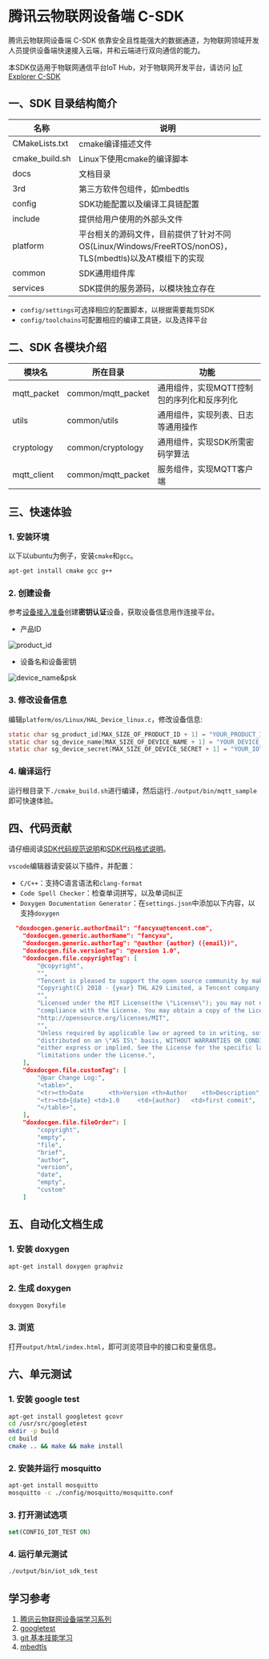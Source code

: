 
# 腾讯云物联网设备端 C-SDK

腾讯云物联网设备端 C-SDK 依靠安全且性能强大的数据通道，为物联网领域开发人员提供设备端快速接入云端，并和云端进行双向通信的能力。

本SDK仅适用于物联网通信平台IoT Hub，对于物联网开发平台，请访问 [IoT Explorer C-SDK](https://github.com/tencentyun/qcloud-iot-explorer-sdk-embedded-c)

## 一、SDK 目录结构简介

| 名称               | 说明 |
| ------------------ | ------------------------------------------------------------ |
| CMakeLists.txt     | cmake编译描述文件 |
| cmake_build.sh     | Linux下使用cmake的编译脚本 |
| docs               | 文档目录 |
| 3rd                | 第三方软件包组件，如mbedtls |
| config             | SDK功能配置以及编译工具链配置 |
| include            | 提供给用户使用的外部头文件 |
| platform           | 平台相关的源码文件，目前提供了针对不同OS(Linux/Windows/FreeRTOS/nonOS)，TLS(mbedtls)以及AT模组下的实现 |
| common             | SDK通用组件库 |
| services           | SDK提供的服务源码，以模块独立存在 |

- `config/settings`可选择相应的配置脚本，以根据需要裁剪SDK
- `config/toolchains`可配置相应的编译工具链，以及选择平台

## 二、SDK 各模块介绍

| 模块名        | 所在目录 | 功能 |
| ------------ | ------   | ------ |
| mqtt_packet  | common/mqtt_packet | 通用组件，实现MQTT控制包的序列化和反序列化 |
| utils        | common/utils | 通用组件，实现列表、日志等通用操作 |
| cryptology   | common/cryptology | 通用组件，实现SDK所需密码学算法 |
| mqtt_client  | common/mqtt_packet | 服务组件，实现MQTT客户端 |

## 三、快速体验

### 1. 安装环境

以下以ubuntu为例子，安装`cmake`和`gcc`。

```bash
apt-get install cmake gcc g++
```

### 2. 创建设备

参考[设备接入准备](https://cloud.tencent.com/document/product/634/14442#null)创建**密钥认证**设备，获取设备信息用作连接平台。

- 产品ID

![product_id](https://main.qcloudimg.com/raw/a746d4e9455f045b5e65ba870f269e7d.png)

- 设备名和设备密钥

![device_name&psk](https://main.qcloudimg.com/raw/e73b71b952fbb84a6d924882547921fa.png)

### 3. 修改设备信息

编辑`platform/os/Linux/HAL_Device_linux.c`，修改设备信息:

```c
static char sg_product_id[MAX_SIZE_OF_PRODUCT_ID + 1] = "YOUR_PRODUCT_ID";
static char sg_device_name[MAX_SIZE_OF_DEVICE_NAME + 1] = "YOUR_DEVICE_NAME";
static char sg_device_secret[MAX_SIZE_OF_DEVICE_SECRET + 1] = "YOUR_IOT_PSK";
```

### 4. 编译运行

运行根目录下`./cmake_build.sh`进行编译，然后运行`./output/bin/mqtt_sample`即可快速体验。

## 四、代码贡献

请仔细阅读[SDK代码规范说明](./docs/SDK代码规范说明.md)和[SDK代码格式说明](./docs/SDK代码格式说明)。

`vscode`编辑器请安装以下插件，并配置：

- `C/C++`：支持C语言语法和`clang-format`
- `Code Spell Checker`：检查单词拼写，以及单词纠正
- `Doxygen Documentation Generator`：在`settings.json`中添加以下内容，以支持`doxygen`

```json
  "doxdocgen.generic.authorEmail": "fancyxu@tencent.com",
    "doxdocgen.generic.authorName": "fancyxu",
    "doxdocgen.generic.authorTag": "@author {author} ({email})",
    "doxdocgen.file.versionTag": "@version 1.0",
    "doxdocgen.file.copyrightTag": [
        "@copyright",
        "",
        "Tencent is pleased to support the open source community by making IoT Hub available.",
        "Copyright(C) 2018 - {year} THL A29 Limited, a Tencent company.All rights reserved.",
        "",
        "Licensed under the MIT License(the \"License\"); you may not use this file except in",
        "compliance with the License. You may obtain a copy of the License at",
        "http://opensource.org/licenses/MIT",
        "",
        "Unless required by applicable law or agreed to in writing, software distributed under the License is",
        "distributed on an \"AS IS\" basis, WITHOUT WARRANTIES OR CONDITIONS OF ANY KIND,",
        "either express or implied. See the License for the specific language governing permissions and",
        "limitations under the License.",
    ],
    "doxdocgen.file.customTag": [
        "@par Change Log:",
        "<table>",
        "<tr><th>Date       <th>Version <th>Author    <th>Description",
        "<tr><td>{date} <td>1.0     <td>{author}   <td>first commit",
        "</table>",
    ],
    "doxdocgen.file.fileOrder": [
        "copyright",
        "empty",
        "file",
        "brief",
        "author",
        "version",
        "date",
        "empty",
        "custom"
    ]
```

## 五、自动化文档生成

### 1. 安装 doxygen

```bash
apt-get install doxygen graphviz
```

### 2. 生成 doxygen

```bash
doxygen Doxyfile
```

### 3. 浏览

打开`output/html/index.html`，即可浏览项目中的接口和变量信息。

## 六、单元测试

### 1. 安装 google test

```bash
apt-get install googletest gcovr
cd /usr/src/googletest
mkdir -p build
cd build
cmake .. && make && make install
```

### 2. 安装并运行 mosquitto

```bash
apt-get install mosquitto
mosquitto -c ./config/mosquitto/mosquitto.conf
```

### 3. 打开测试选项

```cmake
set(CONFIG_IOT_TEST ON)
```

### 4. 运行单元测试

```bash
./output/bin/iot_sdk_test
```

## 学习参考

1. [腾讯云物联网设备端学习系列](https://cloud.tencent.com/developer/article/1789776)
2. [googletest](https://github.com/google/googletest)
3. [git 基本技能学习](https://github.com/xyfancy/GitBasicSkills)
4. [mbedtls](https://github.com/ARMmbed/mbedtls)
